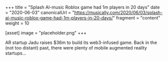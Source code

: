 +++
title = "Splash AI-music Roblox game had 1m players in 20 days"
date = "2020-06-03"
canonicalUrl = "https://musically.com/2020/06/03/splash-ai-music-roblox-game-had-1m-players-in-20-days/"
fragment = "content"
weight = 10

[asset]
    image = "placeholder.png"
+++

AR startup Jadu raises $36m to build its web3-infused game. Back in the 
(not too distant) past, there were plenty of mobile augmented reality 
startups...
